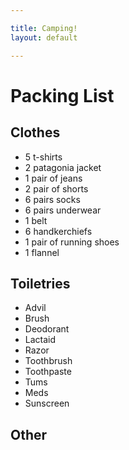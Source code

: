 ```yaml
---

title: Camping!
layout: default

---
```


# Packing List


## Clothes

 * 5 t-shirts
 * 2 patagonia jacket
 * 1 pair of jeans
 * 2 pair of shorts
 * 6 pairs socks
 * 6 pairs underwear
 * 1 belt
 * 6 handkerchiefs
 * 1 pair of running shoes
 * 1 flannel

## Toiletries

 * Advil
 * Brush
 * Deodorant
 * Lactaid
 * Razor
 * Toothbrush
 * Toothpaste
 * Tums
 * Meds
 * Sunscreen

## Other

